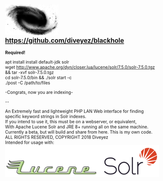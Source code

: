 <img src="images/blackhole.png" height="100" width="175"></img>
https://github.com/diveyez/blackhole
--

__Required!__ 

apt install install default-jdk solr </br>
wget http://www.apache.org/dyn/closer.lua/lucene/solr/7.5.0/solr-7.5.0.tgz && tar -xvf solr-7.5.0.tgz </br>
cd solr-7.5.0/bin && ./solr start -c <corename> </br>
./post -C <corename> /path/to/files </br>

-Congrats, now you are indexing-

--

An Extremely fast and lightweight PHP LAN Web interface for finding specific keyword strings in Solr indexes.</br>
If you intend to use it, this must be on a webserver, or equivalent,</br>
With Apache Lucene Solr and JRE 8+ running all on the same machine.</br>
Currently a beta, but will build and share from here. This is my own code.</br>
ALL RIGHTS RESERVED, COPYRIGHT 2018 Diveyez</br>
Intended for usage with:
<a href="lucene.apache.org/solr"><img src="images/solr.png"></img></a>
